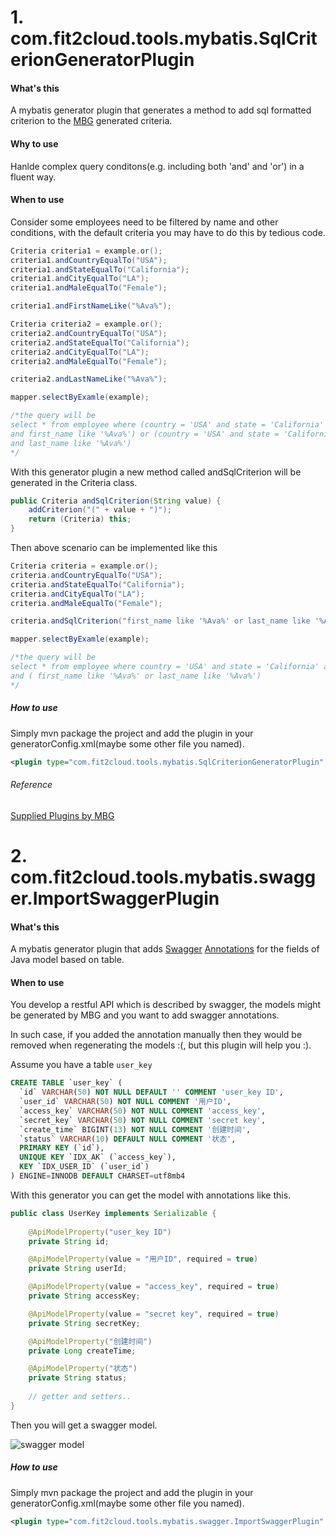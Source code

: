 # 1. com.fit2cloud.tools.mybatis.SqlCriterionGeneratorPlugin


#### What's this
A mybatis generator plugin that generates a method to add sql formatted criterion to the [MBG](http://www.mybatis.org/generator/ "Mybatis Generator") generated criteria.

#### Why to use

Hanlde complex query conditons(e.g. including both 'and' and 'or') in a fluent way.

#### When to use
Consider some employees need to be filtered by name and other conditions, with the default criteria you may have to do this by tedious code.

```java
Criteria criteria1 = example.or();
criteria1.andCountryEqualTo("USA");
criteria1.andStateEqualTo("California");
criteria1.andCityEqualTo("LA");
criteria1.andMaleEqualTo("Female");

criteria1.andFirstNameLike("%Ava%");

Criteria criteria2 = example.or();
criteria2.andCountryEqualTo("USA");
criteria2.andStateEqualTo("California");
criteria2.andCityEqualTo("LA");
criteria2.andMaleEqualTo("Female");

criteria2.andLastNameLike("%Ava%");

mapper.selectByExamle(example);

/*the query will be 
select * from employee where (country = 'USA' and state = 'California' and city = 'LA' and male = 'Female'
and first_name like '%Ava%') or (country = 'USA' and state = 'California' and city = 'LA' and male = 'Female'
and last_name like '%Ava%')
*/
```

With this generator plugin a new method called andSqlCriterion will be generated in the Criteria class.

```java
public Criteria andSqlCriterion(String value) {
    addCriterion("(" + value + ")");
    return (Criteria) this;
}
```
Then above scenario can be implemented like this

```java
Criteria criteria = example.or();
criteria.andCountryEqualTo("USA");
criteria.andStateEqualTo("California");
criteria.andCityEqualTo("LA");
criteria.andMaleEqualTo("Female");

criteria.andSqlCriterion("first_name like '%Ava%' or last_name like '%Ava%'");

mapper.selectByExamle(example);

/*the query will be 
select * from employee where country = 'USA' and state = 'California' and city = 'LA' and male = 'Female'
and ( first_name like '%Ava%' or last_name like '%Ava%')
*/
```

##### How to use
Simply mvn package the project and add the plugin in your generatorConfig.xml(maybe some other file you named).
```xml
<plugin type="com.fit2cloud.tools.mybatis.SqlCriterionGeneratorPlugin" />
```
###### Reference
[Supplied Plugins by MBG](http://www.mybatis.org/generator/reference/plugins.html "Supplied Plugins")


# 2. com.fit2cloud.tools.mybatis.swagger.ImportSwaggerPlugin

#### What's this
A mybatis generator plugin that adds [Swagger](https://swagger.io/) [Annotations](https://github.com/swagger-api/swagger-core/wiki/annotations) for the fields of Java model based on table. 

#### When to use
You develop a restful API which is described by swagger, the models might be generated by MBG and you want to add swagger annotations.

In such case, if you added the annotation manually then they would be removed when regenerating the models :(, but this plugin will help you :).

Assume you have a table `user_key`

```sql
CREATE TABLE `user_key` (
  `id` VARCHAR(50) NOT NULL DEFAULT '' COMMENT 'user_key ID',
  `user_id` VARCHAR(50) NOT NULL COMMENT '用户ID',
  `access_key` VARCHAR(50) NOT NULL COMMENT 'access_key',
  `secret_key` VARCHAR(50) NOT NULL COMMENT 'secret key',
  `create_time` BIGINT(13) NOT NULL COMMENT '创建时间',
  `status` VARCHAR(10) DEFAULT NULL COMMENT '状态',
  PRIMARY KEY (`id`),
  UNIQUE KEY `IDX_AK` (`access_key`),
  KEY `IDX_USER_ID` (`user_id`)
) ENGINE=INNODB DEFAULT CHARSET=utf8mb4
```

With this generator you can get the model with annotations like this.

```java
public class UserKey implements Serializable {
    
    @ApiModelProperty("user_key ID")
    private String id;

    @ApiModelProperty(value = "用户ID", required = true)
    private String userId;

    @ApiModelProperty(value = "access_key", required = true)
    private String accessKey;

    @ApiModelProperty(value = "secret key", required = true)
    private String secretKey;

    @ApiModelProperty("创建时间")
    private Long createTime;

    @ApiModelProperty("状态")
    private String status;
    
    // getter and setters..
}
```

Then you will get a swagger model.

![swagger model](https://raw.githubusercontent.com/fit2cloud/mybatis-tools/master/doc/user_key_swagger.jpg)

##### How to use
Simply mvn package the project and add the plugin in your generatorConfig.xml(maybe some other file you named).
```xml
<plugin type="com.fit2cloud.tools.mybatis.swagger.ImportSwaggerPlugin" />
```